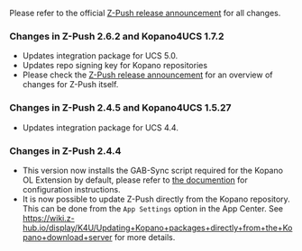 Please refer to the official [Z-Push release announcement](http://z-push.org/z-push-2-4-5-final-release/) for all changes.

### Changes in Z-Push 2.6.2 and Kopano4UCS 1.7.2

* Updates integration package for UCS 5.0.
* Updates repo signing key for Kopano repositories
* Please check the [Z-Push release announcement](https://z-push.org/z-push-2-6-2-final-released/) for an overview of changes for Z-Push itself.

### Changes in Z-Push 2.4.5 and Kopano4UCS 1.5.27

* Updates integration package for UCS 4.4.

### Changes in Z-Push 2.4.4

* This version now installs the GAB-Sync script required for the Kopano OL Extension by default, please refer to [the documention](https://wiki.z-hub.io/x/z4Aa) for configuration instructions.
* It is now possible to update Z-Push directly from the Kopano repository. This can be done from the `App Settings` option in the App Center. See https://wiki.z-hub.io/display/K4U/Updating+Kopano+packages+directly+from+the+Kopano+download+server for more details.
